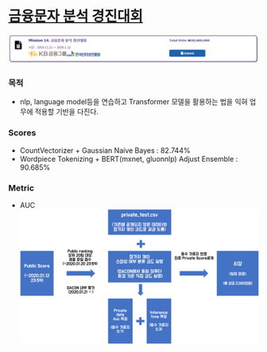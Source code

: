 # [금융문자 분석 경진대회](https://dacon.io/cpt14)

![title](https://github.com/jinmang2/finance_smishing_detect/blob/master/img/description.PNG?raw=true)

### 목적
- nlp, language model등을 연습하고 Transformer 모델을 활용하는 법을 익혀 업무에 적용할 기반을 다진다.

### Scores
- CountVectorizer + Gaussian Naive Bayes : 82.744%
- Wordpiece Tokenizing + BERT(mxnet, gluonnlp) Adjust Ensemble : 90.685%

### Metric
- AUC
![title](https://github.com/jinmang2/finance_smishing_detect/blob/master/img/dacon_evaluation.png?raw=true)

